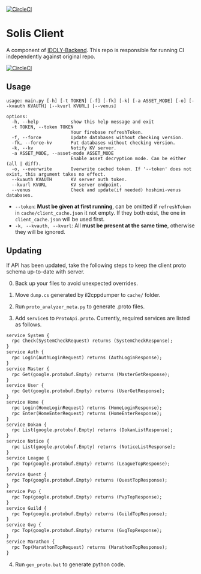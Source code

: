 [![CircleCI](https://circleci.com/gh/MalitsPlus/SolisClient/tree/master.svg?style=shield&circle-token=cc6ec2eea021e431785d7d719d53afaf60747f83)](https://circleci.com/gh/MalitsPlus/SolisClient/tree/master) 

# Solis Client

A component of [IDOLY-Backend](https://github.com/MalitsPlus/IDOLY-Backend). This repo is responsible for running CI independently against original repo.

[![CircleCI](https://dl.circleci.com/insights-snapshot/gh/MalitsPlus/SolisClient/master/run-scenarios/badge.svg?window=24h&circle-token=1f1381e10da0c144f199e402339c6fd48308db43)](https://app.circleci.com/insights/github/MalitsPlus/SolisClient/workflows/run-scenarios/overview?branch=master&reporting-window=last-24-hours&insights-snapshot=true)

## Usage

```text
usage: main.py [-h] [-t TOKEN] [-f] [-fk] [-k] [-a ASSET_MODE] [-o] [--kvauth KVAUTH] [--kvurl KVURL] [--venus]

options:
  -h, --help            show this help message and exit
  -t TOKEN, --token TOKEN
                        Your firebase refreshToken.
  -f, --force           Update databases without checking version.
  -fk, --force-kv       Put databases without checking version.
  -k, --kv              Notify KV server.
  -a ASSET_MODE, --asset-mode ASSET_MODE
                        Enable asset decryption mode. Can be either (all | diff).
  -o, --overwrite       Overwrite cached token. If '--token' does not exist, this argument takes no effect.
  --kvauth KVAUTH       KV server auth token.
  --kvurl KVURL         KV server endpoint.
  --venus               Check and update(if needed) hoshimi-venus databases.
```

- `--token`: **Must be given at first running**, can be omitted if `refreshToken` in `cache/client_cache.json` it not empty. If they both exist, the one in `client_cache.json` will be used first.
- `-k, --kvauth, --kvurl`: All **must be present at the same time**, otherwise they will be ignored.

## Updating

If API has been updated, take the following steps to keep the client proto schema up-to-date with server.

0. Back up your files to avoid unexpected overrides.

1. Move `dump.cs` generated by il2cppdumper to `cache/` folder.

2. Run `proto_analyzer_meta.py` to generate .proto files.

3. Add `service`s to `ProtoApi.proto`. Currently, required services are listed as follows.

```protobuf
service System {
  rpc Check(SystemCheckRequest) returns (SystemCheckResponse);
}
service Auth {
  rpc Login(AuthLoginRequest) returns (AuthLoginResponse);
}
service Master {
  rpc Get(google.protobuf.Empty) returns (MasterGetResponse);
}
service User {
  rpc Get(google.protobuf.Empty) returns (UserGetResponse);
}
service Home {
  rpc Login(HomeLoginRequest) returns (HomeLoginResponse);
  rpc Enter(HomeEnterRequest) returns (HomeEnterResponse);
}
service Dokan {
  rpc List(google.protobuf.Empty) returns (DokanListResponse);
}
service Notice {
  rpc List(google.protobuf.Empty) returns (NoticeListResponse);
}
service League {
  rpc Top(google.protobuf.Empty) returns (LeagueTopResponse);
}
service Quest {
  rpc Top(google.protobuf.Empty) returns (QuestTopResponse);
}
service Pvp {
  rpc Top(google.protobuf.Empty) returns (PvpTopResponse);
}
service Guild {
  rpc Top(google.protobuf.Empty) returns (GuildTopResponse);
}
service Gvg {
  rpc Top(google.protobuf.Empty) returns (GvgTopResponse);
}
service Marathon {
  rpc Top(MarathonTopRequest) returns (MarathonTopResponse);
}
```

4. Run `gen_proto.bat` to generate python code.
